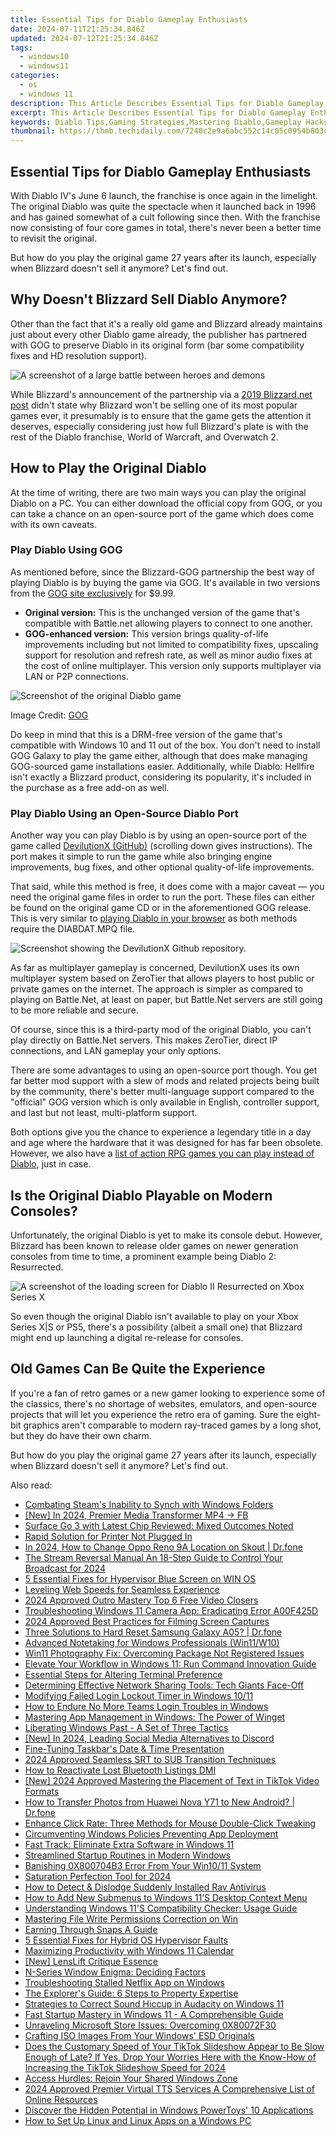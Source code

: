 ```yaml
---
title: Essential Tips for Diablo Gameplay Enthusiasts
date: 2024-07-11T21:25:34.846Z
updated: 2024-07-12T21:25:34.846Z
tags:
  - windows10
  - windows11
categories:
  - os
  - windows 11
description: This Article Describes Essential Tips for Diablo Gameplay Enthusiasts
excerpt: This Article Describes Essential Tips for Diablo Gameplay Enthusiasts
keywords: Diablo Tips,Gaming Strategies,Mastering Diablo,Gameplay Hacks,Diablo Best Practices,Effective Play Guide,Diablo Leveling Tips
thumbnail: https://thmb.techidaily.com/7240c2e9a6abc552c14c05c0954b803ce022aaf37095d266ecb3ccb4c8e95c38.jpg
---
```


## Essential Tips for Diablo Gameplay Enthusiasts

 With Diablo IV's June 6 launch, the franchise is once again in the limelight. The original Diablo was quite the spectacle when it launched back in 1996 and has gained somewhat of a cult following since then. With the franchise now consisting of four core games in total, there's never been a better time to revisit the original.

 But how do you play the original game 27 years after its launch, especially when Blizzard doesn't sell it anymore? Let's find out.

## Why Doesn't Blizzard Sell Diablo Anymore?

 Other than the fact that it's a really old game and Blizzard already maintains just about every other Diablo game already, the publisher has partnered with GOG to preserve Diablo in its original form (bar some compatibility fixes and HD resolution support).

![A screenshot of a large battle between heroes and demons](https://static1.makeuseofimages.com/wordpress/wp-content/uploads/2022/06/IMG_20220613_074954-1.jpg)

 While Blizzard's announcement of the partnership via a [2019 Blizzard.net post](https://news.blizzard.com/en-us/diablo3/22887361/diablo-now-available-on-gog-com) didn't state why Blizzard won't be selling one of its most popular games ever, it presumably is to ensure that the game gets the attention it deserves, especially considering just how full Blizzard's plate is with the rest of the Diablo franchise, World of Warcraft, and Overwatch 2\.

## How to Play the Original Diablo

 At the time of writing, there are two main ways you can play the original Diablo on a PC. You can either download the official copy from GOG, or you can take a chance on an open-source port of the game which does come with its own caveats.

### Play Diablo Using GOG

 As mentioned before, since the Blizzard-GOG partnership the best way of playing Diablo is by buying the game via GOG. It's available in two versions from the [GOG site exclusively](https://www.gog.com/en/game/diablo) for $9.99\.

* **Original version:** This is the unchanged version of the game that's compatible with Battle.net allowing players to connect to one another.
* **GOG-enhanced version:** This version brings quality-of-life improvements including but not limited to compatibility fixes, upscaling support for resolution and refresh rate, as well as minor audio fixes at the cost of online multiplayer. This version only supports multiplayer via LAN or P2P connections.

![Screenshot of the original Diablo game](https://static1.makeuseofimages.com/wordpress/wp-content/uploads/2023/06/og-diablo-screenshot.jpg)

Image Credit: [GOG](https://www.gog.com/en/game/diablo)

 Do keep in mind that this is a DRM-free version of the game that's compatible with Windows 10 and 11 out of the box. You don't need to install GOG Galaxy to play the game either, although that does make managing GOG-sourced game installations easier. Additionally, while Diablo: Hellfire isn't exactly a Blizzard product, considering its popularity, it's included in the purchase as a free add-on as well.

### Play Diablo Using an Open-Source Diablo Port

 Another way you can play Diablo is by using an open-source port of the game called [DevilutionX (GitHub)](https://github.com/diasurgical/devilutionX) (scrolling down gives instructions). The port makes it simple to run the game while also bringing engine improvements, bug fixes, and other optional quality-of-life improvements.

 That said, while this method is free, it does come with a major caveat — you need the original game files in order to run the port. These files can either be found on the original game CD or in the aforementioned GOG release. This is very similar to [playing Diablo in your browser](https://www.makeuseof.com/tag/play-original-diablo-browser/) as both methods require the DIABDAT.MPQ file.

![Screenshot showing the DevilutionX Github repository.](https://static1.makeuseofimages.com/wordpress/wp-content/uploads/2023/06/diablo-port.jpg)

 As far as multiplayer gameplay is concerned, DevilutionX uses its own multiplayer system based on ZeroTier that allows players to host public or private games on the internet. The approach is simpler as compared to playing on Battle.Net, at least on paper, but Battle.Net servers are still going to be more reliable and secure.

 Of course, since this is a third-party mod of the original Diablo, you can't play directly on Battle.Net servers. This makes ZeroTier, direct IP connections, and LAN gameplay your only options.

 There are some advantages to using an open-source port though. You get far better mod support with a slew of mods and related projects being built by the community, there's better multi-language support compared to the "official" GOG version which is only available in English, controller support, and last but not least, multi-platform support.

 Both options give you the chance to experience a legendary title in a day and age where the hardware that it was designed for has far been obsolete. However, we also have a [list of action RPG games you can play instead of Diablo](https://www.makeuseof.com/best-action-rpg-games-to-play-instead-of-diablo/), just in case.

## Is the Original Diablo Playable on Modern Consoles?

 Unfortunately, the original Diablo is yet to make its console debut. However, Blizzard has been known to release older games on newer generation consoles from time to time, a prominent example being Diablo 2: Resurrected.

![A screenshot of the loading screen for Diablo II Resurrected on Xbox Series X](https://static1.makeuseofimages.com/wordpress/wp-content/uploads/2023/03/diablo-ii-resurrected-loading-screen.jpg)

 So even though the original Diablo isn't available to play on your Xbox Series X|S or PS5, there's a possibility (albeit a small one) that Blizzard might end up launching a digital re-release for consoles.

## Old Games Can Be Quite the Experience

 If you're a fan of retro games or a new gamer looking to experience some of the classics, there's no shortage of websites, emulators, and open-source projects that will let you experience the retro era of gaming. Sure the eight-bit graphics aren't comparable to modern ray-traced games by a long shot, but they do have their own charm.

 But how do you play the original game 27 years after its launch, especially when Blizzard doesn't sell it anymore? Let's find out.



<ins class="adsbygoogle"
      style="display:block"
      data-ad-client="ca-pub-7571918770474297"
      data-ad-slot="8358498916"
      data-ad-format="auto"
      data-full-width-responsive="true"></ins>
<span class="atpl-alsoreadstyle">Also read:</span>
<div><ul>
<li><a href="https://windows11.techidaily.com/combating-steams-inability-to-synch-with-windows-folders/"><u>Combating Steam's Inability to Synch with Windows Folders</u></a></li>
<li><a href="https://facebook-video-files.techidaily.com/new-in-2024-premier-media-transformer-mp4-)-fb/"><u>[New] In 2024, Premier Media Transformer  MP4 -> FB</u></a></li>
<li><a href="https://windows11.techidaily.com/surface-go-3-with-latest-chip-reviewed-mixed-outcomes-noted/"><u>Surface Go 3 with Latest Chip Reviewed: Mixed Outcomes Noted</u></a></li>
<li><a href="https://printer-issues.techidaily.com/rapid-solution-for-printer-not-plugged-in/"><u>Rapid Solution for Printer Not Plugged In</u></a></li>
<li><a href="https://location-social.techidaily.com/in-2024-how-to-change-oppo-reno-9a-location-on-skout-drfone-by-drfone-virtual-android/"><u>In 2024, How to Change Oppo Reno 9A Location on Skout | Dr.fone</u></a></li>
<li><a href="https://some-tips.techidaily.com/the-stream-reversal-manual-an-18-step-guide-to-control-your-broadcast-for-2024/"><u>The Stream Reversal Manual  An 18-Step Guide to Control Your Broadcast for 2024</u></a></li>
<li><a href="https://windows11.techidaily.com/5-essential-fixes-for-hypervisor-blue-screen-on-win-os/"><u>5 Essential Fixes for Hypervisor Blue Screen on WIN OS</u></a></li>
<li><a href="https://windows11.techidaily.com/leveling-web-speeds-for-seamless-experience/"><u>Leveling Web Speeds for Seamless Experience</u></a></li>
<li><a href="https://youtube-stream.techidaily.com/2024-approved-outro-mastery-top-6-free-video-closers/"><u>2024 Approved  Outro Mastery  Top 6 Free Video Closers</u></a></li>
<li><a href="https://windows11.techidaily.com/troubleshooting-windows-11-camera-app-eradicating-error-a00f425d/"><u>Troubleshooting Windows 11 Camera App: Eradicating Error A00F425D</u></a></li>
<li><a href="https://visual-screen-recording.techidaily.com/2024-approved-best-practices-for-filming-screen-captures/"><u>2024 Approved  Best Practices for Filming Screen Captures</u></a></li>
<li><a href="https://techidaily.com/three-solutions-to-hard-reset-samsung-galaxy-a05-drfone-by-drfone-reset-android-reset-android/"><u>Three Solutions to Hard Reset Samsung Galaxy A05? | Dr.fone</u></a></li>
<li><a href="https://windows11.techidaily.com/advanced-notetaking-for-windows-professionals-win11w10/"><u>Advanced Notetaking for Windows Professionals (Win11/W10)</u></a></li>
<li><a href="https://windows11.techidaily.com/win11-photography-fix-overcoming-package-not-registered-issues/"><u>Win11 Photography Fix: Overcoming Package Not Registered Issues</u></a></li>
<li><a href="https://windows11.techidaily.com/elevate-your-workflow-in-windows-11-run-command-innovation-guide/"><u>Elevate Your Workflow in Windows 11: Run Command Innovation Guide</u></a></li>
<li><a href="https://windows11.techidaily.com/essential-steps-for-altering-terminal-preference/"><u>Essential Steps for Altering Terminal Preference</u></a></li>
<li><a href="https://windows11.techidaily.com/determining-effective-network-sharing-tools-tech-giants-face-off/"><u>Determining Effective Network Sharing Tools: Tech Giants Face-Off</u></a></li>
<li><a href="https://windows11.techidaily.com/modifying-failed-login-lockout-timer-in-windows-1011/"><u>Modifying Failed Login Lockout Timer in Windows 10/11</u></a></li>
<li><a href="https://windows11.techidaily.com/how-to-endure-no-more-teams-login-troubles-in-windows/"><u>How to Endure No More Teams Login Troubles in Windows</u></a></li>
<li><a href="https://windows11.techidaily.com/mastering-app-management-in-windows-the-power-of-winget/"><u>Mastering App Management in Windows: The Power of Winget</u></a></li>
<li><a href="https://windows11.techidaily.com/liberating-windows-past-a-set-of-three-tactics/"><u>Liberating Windows Past - A Set of Three Tactics</u></a></li>
<li><a href="https://discord-videos.techidaily.com/new-in-2024-leading-social-media-alternatives-to-discord/"><u>[New] In 2024, Leading Social Media Alternatives to Discord</u></a></li>
<li><a href="https://windows11.techidaily.com/fine-tuning-taskbars-date-and-time-presentation/"><u>Fine-Tuning Taskbar's Date & Time Presentation</u></a></li>
<li><a href="https://extra-approaches.techidaily.com/2024-approved-seamless-srt-to-sub-transition-techniques/"><u>2024 Approved  Seamless SRT to SUB Transition Techniques</u></a></li>
<li><a href="https://windows11.techidaily.com/how-to-reactivate-lost-bluetooth-listings-dmi/"><u>How to Reactivate Lost Bluetooth Listings DMI</u></a></li>
<li><a href="https://tiktok-videos.techidaily.com/new-2024-approved-mastering-the-placement-of-text-in-tiktok-video-formats/"><u>[New] 2024 Approved  Mastering the Placement of Text in TikTok Video Formats</u></a></li>
<li><a href="https://android-transfer.techidaily.com/how-to-transfer-photos-from-huawei-nova-y71-to-new-android-drfone-by-drfone-transfer-from-android-transfer-from-android/"><u>How to Transfer Photos from Huawei Nova Y71 to New Android? | Dr.fone</u></a></li>
<li><a href="https://windows11.techidaily.com/enhance-click-rate-three-methods-for-mouse-double-click-tweaking/"><u>Enhance Click Rate: Three Methods for Mouse Double-Click Tweaking</u></a></li>
<li><a href="https://windows11.techidaily.com/circumventing-windows-policies-preventing-app-deployment/"><u>Circumventing Windows Policies Preventing App Deployment</u></a></li>
<li><a href="https://windows11.techidaily.com/fast-track-eliminate-extra-software-in-windows-11/"><u>Fast Track: Eliminate Extra Software in Windows 11</u></a></li>
<li><a href="https://windows11.techidaily.com/streamlined-startup-routines-in-modern-windows/"><u>Streamlined Startup Routines in Modern Windows</u></a></li>
<li><a href="https://windows11.techidaily.com/banishing-0x800704b3-error-from-your-win1011-system/"><u>Banishing 0X800704B3 Error From Your Win10/11 System</u></a></li>
<li><a href="https://extra-guidance.techidaily.com/saturation-perfection-tool-for-2024/"><u>Saturation Perfection Tool for 2024</u></a></li>
<li><a href="https://windows11.techidaily.com/how-to-detect-and-dislodge-suddenly-installed-rav-antivirus/"><u>How to Detect & Dislodge Suddenly Installed Rav Antivirus</u></a></li>
<li><a href="https://windows11.techidaily.com/how-to-add-new-submenus-to-windows-11s-desktop-context-menu/"><u>How to Add New Submenus to Windows 11’S Desktop Context Menu</u></a></li>
<li><a href="https://windows11.techidaily.com/understanding-windows-11s-compatibility-checker-usage-guide/"><u>Understanding Windows 11'S Compatibility Checker: Usage Guide</u></a></li>
<li><a href="https://windows11.techidaily.com/mastering-file-write-permissions-correction-on-win/"><u>Mastering File Write Permissions Correction on Win</u></a></li>
<li><a href="https://tiktok-clips.techidaily.com/earning-through-snaps-a-guide/"><u>Earning Through Snaps  A Guide</u></a></li>
<li><a href="https://windows11.techidaily.com/5-essential-fixes-for-hybrid-os-hypervisor-faults/"><u>5 Essential Fixes for Hybrid OS Hypervisor Faults</u></a></li>
<li><a href="https://windows11.techidaily.com/maximizing-productivity-with-windows-11-calendar/"><u>Maximizing Productivity with Windows 11 Calendar</u></a></li>
<li><a href="https://extra-support.techidaily.com/new-lenslift-critique-essence/"><u>[New] LensLift Critique Essence</u></a></li>
<li><a href="https://windows11.techidaily.com/n-series-window-enigma-deciding-factors/"><u>N-Series Window Enigma: Deciding Factors</u></a></li>
<li><a href="https://windows11.techidaily.com/troubleshooting-stalled-netflix-app-on-windows/"><u>Troubleshooting Stalled Netflix App on Windows</u></a></li>
<li><a href="https://windows11.techidaily.com/the-explorers-guide-6-steps-to-property-expertise/"><u>The Explorer's Guide: 6 Steps to Property Expertise</u></a></li>
<li><a href="https://windows11.techidaily.com/strategies-to-correct-sound-hiccup-in-audacity-on-windows-11/"><u>Strategies to Correct Sound Hiccup in Audacity on Windows 11</u></a></li>
<li><a href="https://windows11.techidaily.com/fast-startup-mastery-in-windows-11-a-comprehensible-guide/"><u>Fast Startup Mastery in Windows 11 - A Comprehensible Guide</u></a></li>
<li><a href="https://windows11.techidaily.com/unraveling-microsoft-store-issues-overcoming-0x80072f30/"><u>Unraveling Microsoft Store Issues: Overcoming 0X80072F30</u></a></li>
<li><a href="https://windows11.techidaily.com/crafting-iso-images-from-your-windows-esd-originals/"><u>Crafting ISO Images From Your Windows' ESD Originals</u></a></li>
<li><a href="https://ai-video-editing.techidaily.com/1713949687286-does-the-customary-speed-of-your-tiktok-slideshow-appear-to-be-slow-enough-of-late-if-yes-drop-your-worries-here-with-the-know-how-of-increasing-the-tiktok-/"><u>Does the Customary Speed of Your TikTok Slideshow Appear to Be Slow Enough of Late? If Yes, Drop Your Worries Here with the Know-How of Increasing the TikTok Slideshow Speed for 2024</u></a></li>
<li><a href="https://windows11.techidaily.com/access-hurdles-rejoin-your-shared-windows-zone/"><u>Access Hurdles: Rejoin Your Shared Windows Zone</u></a></li>
<li><a href="https://voice-adjusting.techidaily.com/2024-approved-premier-virtual-tts-services-a-comprehensive-list-of-online-resources/"><u>2024 Approved Premier Virtual TTS Services A Comprehensive List of Online Resources</u></a></li>
<li><a href="https://windows11.techidaily.com/discover-the-hidden-potential-in-windows-powertoys-10-applications/"><u>Discover the Hidden Potential in Windows PowerToys' 10 Applications</u></a></li>
<li><a href="https://windows11.techidaily.com/how-to-set-up-linux-and-linux-apps-on-a-windows-pc/"><u>How to Set Up Linux and Linux Apps on a Windows PC</u></a></li>
</ul></div>
